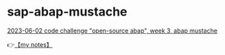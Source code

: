 # sap-abap-mustache  

[2023-06-02 code challenge "open-source abap", week 3, abap mustache](https://groups.community.sap.com/t5/application-development/sap-developer-code-challenge-ooen-source-week-3/m-p/262136#M1479)  

👉[【my notes】](https://docs.google.com/document/d/1o_Ry0u7kOP1FDYijrmJa60HMtjpF__7EyC8x40YRKIE)  
